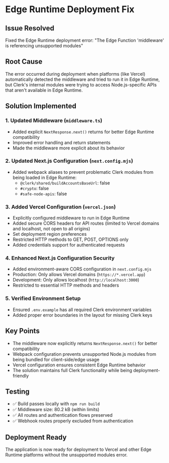 # Edge Runtime Deployment Fix

## Issue Resolved
Fixed the Edge Runtime deployment error: "The Edge Function 'middleware' is referencing unsupported modules"

## Root Cause
The error occurred during deployment when platforms (like Vercel) automatically detected the middleware and tried to run it in Edge Runtime, but Clerk's internal modules were trying to access Node.js-specific APIs that aren't available in Edge Runtime.

## Solution Implemented

### 1. Updated Middleware (`middleware.ts`)
- Added explicit `NextResponse.next()` returns for better Edge Runtime compatibility
- Improved error handling and return statements
- Made the middleware more explicit about its behavior

### 2. Updated Next.js Configuration (`next.config.mjs`)
- Added webpack aliases to prevent problematic Clerk modules from being loaded in Edge Runtime:
  - `@clerk/shared/buildAccountsBaseUrl`: false
  - `#crypto`: false
  - `#safe-node-apis`: false

### 3. Added Vercel Configuration (`vercel.json`)
- Explicitly configured middleware to run in Edge Runtime
- Added secure CORS headers for API routes (limited to Vercel domains and localhost, not open to all origins)
- Set deployment region preferences
- Restricted HTTP methods to GET, POST, OPTIONS only
- Added credentials support for authenticated requests

### 4. Enhanced Next.js Configuration Security
- Added environment-aware CORS configuration in `next.config.mjs`
- Production: Only allows Vercel domains (`https://*.vercel.app`)
- Development: Only allows localhost (`http://localhost:3000`)
- Restricted to essential HTTP methods and headers

### 5. Verified Environment Setup
- Ensured `.env.example` has all required Clerk environment variables
- Added proper error boundaries in the layout for missing Clerk keys

## Key Points
- The middleware now explicitly returns `NextResponse.next()` for better compatibility
- Webpack configuration prevents unsupported Node.js modules from being bundled for client-side/edge usage
- Vercel configuration ensures consistent Edge Runtime behavior
- The solution maintains full Clerk functionality while being deployment-friendly

## Testing
- ✅ Build passes locally with `npm run build`
- ✅ Middleware size: 80.2 kB (within limits)
- ✅ All routes and authentication flows preserved
- ✅ Webhook routes properly excluded from authentication

## Deployment Ready
The application is now ready for deployment to Vercel and other Edge Runtime platforms without the unsupported modules error.
